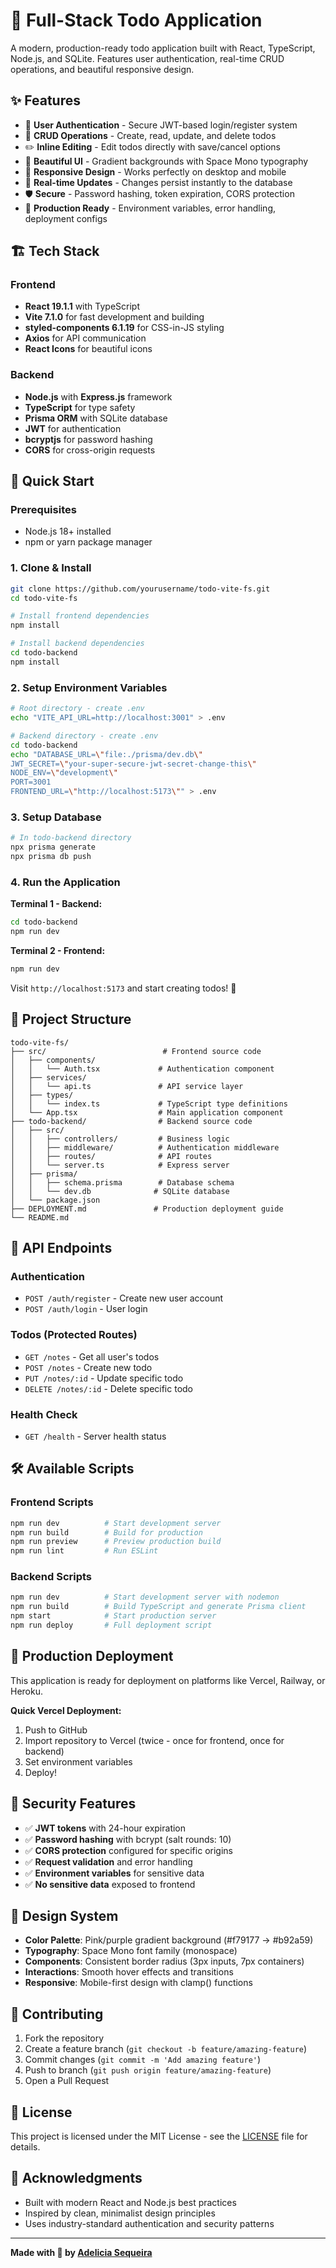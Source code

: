 # 📝 Full-Stack Todo Application

A modern, production-ready todo application built with React, TypeScript, Node.js, and SQLite. Features user authentication, real-time CRUD operations, and beautiful responsive design.

## ✨ Features

- 🔐 **User Authentication** - Secure JWT-based login/register system
- 📝 **CRUD Operations** - Create, read, update, and delete todos
- ✏️ **Inline Editing** - Edit todos directly with save/cancel options
- 🎨 **Beautiful UI** - Gradient backgrounds with Space Mono typography
- 📱 **Responsive Design** - Works perfectly on desktop and mobile
- 🔄 **Real-time Updates** - Changes persist instantly to the database
- 🛡️ **Secure** - Password hashing, token expiration, CORS protection
- 🚀 **Production Ready** - Environment variables, error handling, deployment configs

## 🏗️ Tech Stack

### **Frontend**
- **React 19.1.1** with TypeScript
- **Vite 7.1.0** for fast development and building
- **styled-components 6.1.19** for CSS-in-JS styling
- **Axios** for API communication
- **React Icons** for beautiful icons

### **Backend**
- **Node.js** with **Express.js** framework
- **TypeScript** for type safety
- **Prisma ORM** with SQLite database
- **JWT** for authentication
- **bcryptjs** for password hashing
- **CORS** for cross-origin requests

## 🚀 Quick Start

### **Prerequisites**
- Node.js 18+ installed
- npm or yarn package manager

### **1. Clone & Install**
```bash
git clone https://github.com/yourusername/todo-vite-fs.git
cd todo-vite-fs

# Install frontend dependencies
npm install

# Install backend dependencies
cd todo-backend
npm install
```

### **2. Setup Environment Variables**
```bash
# Root directory - create .env
echo "VITE_API_URL=http://localhost:3001" > .env

# Backend directory - create .env
cd todo-backend
echo "DATABASE_URL=\"file:./prisma/dev.db\"
JWT_SECRET=\"your-super-secure-jwt-secret-change-this\"
NODE_ENV=\"development\"
PORT=3001
FRONTEND_URL=\"http://localhost:5173\"" > .env
```

### **3. Setup Database**
```bash
# In todo-backend directory
npx prisma generate
npx prisma db push
```

### **4. Run the Application**

**Terminal 1 - Backend:**
```bash
cd todo-backend
npm run dev
```

**Terminal 2 - Frontend:**
```bash
npm run dev
```

Visit `http://localhost:5173` and start creating todos! 🎉

## 📁 Project Structure

```
todo-vite-fs/
├── src/                          # Frontend source code
│   ├── components/
│   │   └── Auth.tsx             # Authentication component
│   ├── services/
│   │   └── api.ts               # API service layer
│   ├── types/
│   │   └── index.ts             # TypeScript type definitions
│   └── App.tsx                  # Main application component
├── todo-backend/                # Backend source code
│   ├── src/
│   │   ├── controllers/         # Business logic
│   │   ├── middleware/          # Authentication middleware
│   │   ├── routes/              # API routes
│   │   └── server.ts            # Express server
│   ├── prisma/
│   │   ├── schema.prisma        # Database schema
│   │   └── dev.db              # SQLite database
│   └── package.json
├── DEPLOYMENT.md               # Production deployment guide
└── README.md
```

## 🎯 API Endpoints

### **Authentication**
- `POST /auth/register` - Create new user account
- `POST /auth/login` - User login

### **Todos** (Protected Routes)
- `GET /notes` - Get all user's todos
- `POST /notes` - Create new todo
- `PUT /notes/:id` - Update specific todo
- `DELETE /notes/:id` - Delete specific todo

### **Health Check**
- `GET /health` - Server health status

## 🛠️ Available Scripts

### **Frontend Scripts**
```bash
npm run dev          # Start development server
npm run build        # Build for production
npm run preview      # Preview production build
npm run lint         # Run ESLint
```

### **Backend Scripts**
```bash
npm run dev          # Start development server with nodemon
npm run build        # Build TypeScript and generate Prisma client
npm start            # Start production server
npm run deploy       # Full deployment script
```

## 🚀 Production Deployment

This application is ready for deployment on platforms like Vercel, Railway, or Heroku.

**Quick Vercel Deployment:**
1. Push to GitHub
2. Import repository to Vercel (twice - once for frontend, once for backend)
3. Set environment variables
4. Deploy!

## 🔐 Security Features

- ✅ **JWT tokens** with 24-hour expiration
- ✅ **Password hashing** with bcrypt (salt rounds: 10)
- ✅ **CORS protection** configured for specific origins
- ✅ **Request validation** and error handling
- ✅ **Environment variables** for sensitive data
- ✅ **No sensitive data** exposed to frontend

## 🎨 Design System

- **Color Palette**: Pink/purple gradient background (#f79177 → #b92a59)
- **Typography**: Space Mono font family (monospace)
- **Components**: Consistent border radius (3px inputs, 7px containers)
- **Interactions**: Smooth hover effects and transitions
- **Responsive**: Mobile-first design with clamp() functions

## 🤝 Contributing

1. Fork the repository
2. Create a feature branch (`git checkout -b feature/amazing-feature`)
3. Commit changes (`git commit -m 'Add amazing feature'`)
4. Push to branch (`git push origin feature/amazing-feature`)
5. Open a Pull Request

## 📝 License

This project is licensed under the MIT License - see the [LICENSE](LICENSE) file for details.

## 🙏 Acknowledgments

- Built with modern React and Node.js best practices
- Inspired by clean, minimalist design principles
- Uses industry-standard authentication and security patterns

---

**Made with 💖 by [Adelicia Sequeira](https://github.com/adelicia-js)**

